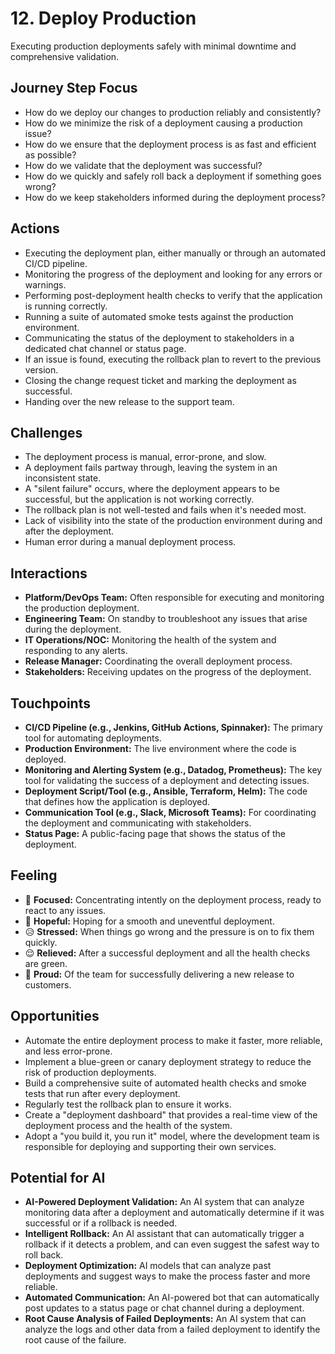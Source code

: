 # 12. Deploy Production

Executing production deployments safely with minimal downtime and comprehensive validation.

## Journey Step Focus

*   How do we deploy our changes to production reliably and consistently?
*   How do we minimize the risk of a deployment causing a production issue?
*   How do we ensure that the deployment process is as fast and efficient as possible?
*   How do we validate that the deployment was successful?
*   How do we quickly and safely roll back a deployment if something goes wrong?
*   How do we keep stakeholders informed during the deployment process?

## Actions

*   Executing the deployment plan, either manually or through an automated CI/CD pipeline.
*   Monitoring the progress of the deployment and looking for any errors or warnings.
*   Performing post-deployment health checks to verify that the application is running correctly.
*   Running a suite of automated smoke tests against the production environment.
*   Communicating the status of the deployment to stakeholders in a dedicated chat channel or status page.
*   If an issue is found, executing the rollback plan to revert to the previous version.
*   Closing the change request ticket and marking the deployment as successful.
*   Handing over the new release to the support team.

## Challenges

*   The deployment process is manual, error-prone, and slow.
*   A deployment fails partway through, leaving the system in an inconsistent state.
*   A "silent failure" occurs, where the deployment appears to be successful, but the application is not working correctly.
*   The rollback plan is not well-tested and fails when it's needed most.
*   Lack of visibility into the state of the production environment during and after the deployment.
*   Human error during a manual deployment process.

## Interactions

*   **Platform/DevOps Team:** Often responsible for executing and monitoring the production deployment.
*   **Engineering Team:** On standby to troubleshoot any issues that arise during the deployment.
*   **IT Operations/NOC:** Monitoring the health of the system and responding to any alerts.
*   **Release Manager:** Coordinating the overall deployment process.
*   **Stakeholders:** Receiving updates on the progress of the deployment.

## Touchpoints

*   **CI/CD Pipeline (e.g., Jenkins, GitHub Actions, Spinnaker):** The primary tool for automating deployments.
*   **Production Environment:** The live environment where the code is deployed.
*   **Monitoring and Alerting System (e.g., Datadog, Prometheus):** The key tool for validating the success of a deployment and detecting issues.
*   **Deployment Script/Tool (e.g., Ansible, Terraform, Helm):** The code that defines how the application is deployed.
*   **Communication Tool (e.g., Slack, Microsoft Teams):** For coordinating the deployment and communicating with stakeholders.
*   **Status Page:** A public-facing page that shows the status of the deployment.

## Feeling

*   😬 **Focused:** Concentrating intently on the deployment process, ready to react to any issues.
*   🤞 **Hopeful:** Hoping for a smooth and uneventful deployment.
*   😥 **Stressed:** When things go wrong and the pressure is on to fix them quickly.
*   😌 **Relieved:** After a successful deployment and all the health checks are green.
*   💪 **Proud:** Of the team for successfully delivering a new release to customers.

## Opportunities

*   Automate the entire deployment process to make it faster, more reliable, and less error-prone.
*   Implement a blue-green or canary deployment strategy to reduce the risk of production deployments.
*   Build a comprehensive suite of automated health checks and smoke tests that run after every deployment.
*   Regularly test the rollback plan to ensure it works.
*   Create a "deployment dashboard" that provides a real-time view of the deployment process and the health of the system.
*   Adopt a "you build it, you run it" model, where the development team is responsible for deploying and supporting their own services.

## Potential for AI

*   **AI-Powered Deployment Validation:** An AI system that can analyze monitoring data after a deployment and automatically determine if it was successful or if a rollback is needed.
*   **Intelligent Rollback:** An AI assistant that can automatically trigger a rollback if it detects a problem, and can even suggest the safest way to roll back.
*   **Deployment Optimization:** AI models that can analyze past deployments and suggest ways to make the process faster and more reliable.
*   **Automated Communication:** An AI-powered bot that can automatically post updates to a status page or chat channel during a deployment.
*   **Root Cause Analysis of Failed Deployments:** An AI system that can analyze the logs and other data from a failed deployment to identify the root cause of the failure.
